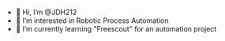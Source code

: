 - 👋 Hi, I’m @JDH212
- 👀 I’m interested in Robotic Process Automation
- 🌱 I’m currently learning "Freescout" for an automation project

<!---
JDH212/JDH212 is a ✨ special ✨ repository because its `README.md` (this file) appears on your GitHub profile.
You can click the Preview link to take a look at your changes.
--->
